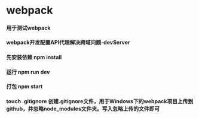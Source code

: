 # webpack
#### 用于测试webpack
#### webpack开发配置API代理解决跨域问题-devServer
#### 先安装依赖 npm install
#### 运行 npm run dev 
#### 打包 npm start
#### touch .gitignore 创建.gitignore文件，用于Windows下的webpack项目上传到github，并忽略node_modules文件夹。写入忽略上传的文件即可
